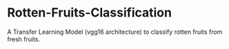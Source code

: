 # Rotten-Fruits-Classification
A Transfer Learning Model (vgg16 architecture) to classify rotten fruits from fresh fruits.

